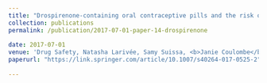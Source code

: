 ```yaml
---
title: "Drospirenone-containing oral contraceptive pills and the risk of venous thromboembolism: an assessment of risk in first-time users and restarters"
collection: publications
permalink: /publication/2017-07-01-paper-14-drospirenone
 
date: 2017-07-01
venue: 'Drug Safety, Natasha Larivée, Samy Suissa, <b>Janie Coulombe</b>, Vicky Tagalakis, Kristian B Filion'
paperurl: "https://link.springer.com/article/10.1007/s40264-017-0525-2"
 
---
```

